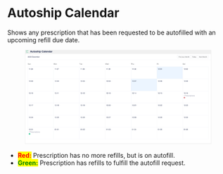 # Autoship Calendar

Shows any prescription that has been requested to be autofilled with an upcoming refill due date.

<figure><img src="../.gitbook/assets/image (418).png" alt=""><figcaption></figcaption></figure>

* <mark style="color:red;">**Red:**</mark> Prescription has no more refills, but is on autofill.
* <mark style="color:green;">**Green:**</mark> Prescription has refills to fulfill the autofill request.
